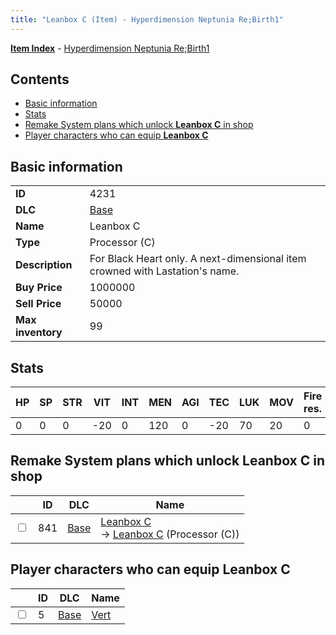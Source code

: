 ```yaml
---
title: "Leanbox C (Item) - Hyperdimension Neptunia Re;Birth1"
---
```


[**Item Index**](/neptunia/rb1/item/index.html) - [Hyperdimension Neptunia Re;Birth1](/neptunia/rb1)

## Contents

- [Basic information](#basic-information)
- [Stats](#stats)
- [Remake System plans which unlock **Leanbox C** in shop](#remake-system-plans-which-unlock-leanbox-c-in-shop)
- [Player characters who can equip **Leanbox C**](#player-characters-who-can-equip-leanbox-c)

## Basic information

|   |   |
| -- | -- |
| **ID** | 4231 |
| **DLC** | [Base](/neptunia/rb1/dlc/1-base.html) |
| **Name** | Leanbox C |
| **Type** | Processor (C) |
| **Description** | For Black Heart only. A next-dimensional item crowned with Lastation's name. |
| **Buy Price** | 1000000 |
| **Sell Price** | 50000 |
| **Max inventory** | 99 |

## Stats

| HP | SP | STR | VIT | INT | MEN | AGI | TEC | LUK | MOV | Fire res. | Ice res. | Wind res. | Lightning res. |
| -- | -- | --- | --- | --- | --- | --- | --- | --- | --- | --------- | -------- | --------- | -------------- |
| 0 | 0 | 0 | -20 | 0 | 120 | 0 | -20 | 70 | 20 | 0 | 0 | 10 | 0 |

## Remake System plans which unlock **Leanbox C** in shop

|    | ID | DLC | Name |
| -- | -- | --- | ---- |
| <input type="checkbox" id="rb1-remake-1-841" class="trackbox" /> | 841 | [Base](/neptunia/rb1/dlc/1-base.html) | [Leanbox C](/neptunia/rb1/remake/1-841-leanbox-c.html)<br />→ [Leanbox C](/neptunia/rb1/item/1-4231-leanbox-c.html) (Processor (C)) |

## Player characters who can equip **Leanbox C**

|    | ID | DLC | Name |
| -- | -- | --- | ---- |
| <input type="checkbox" id="rb1-player-1-5" class="trackbox" /> | 5 | [Base](/neptunia/rb1/dlc/1-base.html) | [Vert](/neptunia/rb1/player/1-5-vert.html) |